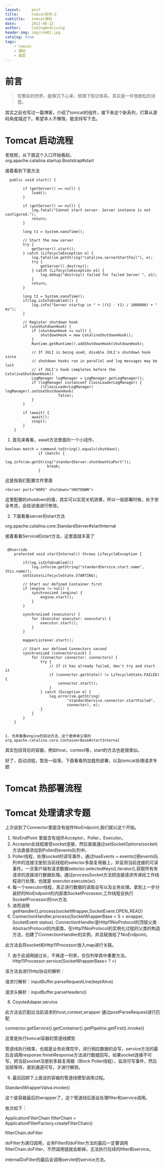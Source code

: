 ```yaml
---
layout:     post
title:      tomcat系列-2
subtitle:   tomcat源码
date:       2021-06-22
author:     CodingAndLiving
header-img: img/com01.jpg
catalog: true
tags:
    - tomcat
    - 源码
    - 底层
---
```

# 前言

> 在繁杂的世界，能够沉下心来，梳理下知识体系，其实是一件很放松的诗意。

其实之前也写过一篇博客，介绍了tomcat的组件，接下来这个新系列，打算从源码角度描述下。希望本人不懒惰，能坚持写下去。

# Tomcat 启动流程

老规矩，从下面这个入口开始看起，
org.apache.catalina.startup.Bootstrap#start

接着看到下面方法

```
  public void start() {

        if (getServer() == null) {
            load();
        }

        if (getServer() == null) {
            log.fatal("Cannot start server. Server instance is not configured.");
            return;
        }

        long t1 = System.nanoTime();

        // Start the new server
        try {
            getServer().start();
        } catch (LifecycleException e) {
            log.fatal(sm.getString("catalina.serverStartFail"), e);
            try {
                getServer().destroy();
            } catch (LifecycleException e1) {
                log.debug("destroy() failed for failed Server ", e1);
            }
            return;
        }

        long t2 = System.nanoTime();
        if(log.isInfoEnabled()) {
            log.info("Server startup in " + ((t2 - t1) / 1000000) + " ms");
        }

        // Register shutdown hook
        if (useShutdownHook) {
            if (shutdownHook == null) {
                shutdownHook = new CatalinaShutdownHook();
            }
            Runtime.getRuntime().addShutdownHook(shutdownHook);

            // If JULI is being used, disable JULI's shutdown hook since
            // shutdown hooks run in parallel and log messages may be lost
            // if JULI's hook completes before the CatalinaShutdownHook()
            LogManager logManager = LogManager.getLogManager();
            if (logManager instanceof ClassLoaderLogManager) {
                ((ClassLoaderLogManager) logManager).setUseShutdownHook(
                        false);
            }
        }

        if (await) {
            await();
            stop();
        }
    }

```


1. 首先来看看，await方法里面的一个小动作，

 ```
 boolean match = command.toString().equals(shutdown);
                if (match) {
                    log.info(sm.getString("standardServer.shutdownViaPort"));
                    break;
                }
```

这是指我们配置文件里面


`<Server port="8005" shutdown="SHUTDOWN">`

这里配置的shutdown的值，其实可以实现关机效果，所以一般部署时候，处于安全考虑，会给该值进行修改。



2. 下面看看server的start方法

org.apache.catalina.core.StandardServer#startInternal

接着看看Service的start方法，这里面就丰富了
```

 @Override
    protected void startInternal() throws LifecycleException {

        if(log.isInfoEnabled())
            log.info(sm.getString("standardService.start.name", this.name));
        setState(LifecycleState.STARTING);

        // Start our defined Container first
        if (engine != null) {
            synchronized (engine) {
                engine.start();
            }
        }

        synchronized (executors) {
            for (Executor executor: executors) {
                executor.start();
            }
        }

        mapperListener.start();

        // Start our defined Connectors second
        synchronized (connectorsLock) {
            for (Connector connector: connectors) {
                try {
                    // If it has already failed, don't try and start it
                    if (connector.getState() != LifecycleState.FAILED) {
                        connector.start();
                    }
                } catch (Exception e) {
                    log.error(sm.getString(
                            "standardService.connector.startFailed",
                            connector), e);
                }
            }
        }
    }


```

	1. 先来看看engine的启动方法，这个是继承父类的  org.apache.catalina.core.ContainerBase#startInternal

其实包括背后的容器，例如host，context等，start的方法也是很类似。


好了，启动流程，暂告一段落，下面看看热加载热部署，以及tomcat处理请求专题

# Tomcat 热部署流程

# Tomcat 处理请求专题

上次说到了Connector里面含有组件NioEndpoint,我们就以这个开始。

1. NioEndPoint 里面含有组件Acceptor，Poller，Executor。
2. Acceptor此线程接受socket连接，然后直接通过setSocketOptions(socket)方法直接添加到Poller的events队列中。
3. Poller线程，处理socket的读写事件，通过hasEvents = events()把events队列中的连接注册到当前线程的selector多路复用器上，并监测当前连接的可读事件。一旦客户端有请求数据selector.selectedKeys().iterator(),获取所有有请求的连接进行数据处理。通过processSocket方法把连接请求传递给工作线程进行处理。也就是 executor.execute(sc).
4. 每一个executor线程，真正进行数据的读取会写以及业务处理。拿到上一步分装好的NioEndpoint的内部类SocketProcessor,工作线程会执行SocketProcessor的run方法.
5. 进而调用 getHandler().process(socketWrapper,SocketEvent.OPEN_READ)
6. ConnectionHandler.process(SocketWrapperBase < S > wrapper, SocketEvent status).
ConnectionHandler是Http11NioProtocol的顶层父类AbstractProtocol的内部类，在Http11NioProtocol的实例化过程的父类的构造方法，创建了ConnectionHandler的实例，并且赋值给了NioEndpoint。

此方法会将socket和Http11Processor放入map进行关联。

7. 由于此调用链过长，不再逐一列举，仅仅列举其中重要方法。
Http11Processor.service(SocketWrapperBase< ? >)

该方法会进行http协议的解析：

请求行解析：inputBuffer.parseRequestLine(keptAlive)

请求头解析：inputBuffer.parseHeaders()


8. CoyoteAdaper.service

此方法会匹配出当前请求的host,context,wrapper
通过postParseRequest进行匹配

connector.getService().getContainer().getPipeline.getFirst().invoke()

这里是执行tomcat容器的管道线模型

管道线执行结束，也就是业务处理完毕，进行相应数据的会写，service方法的最后会调用response.finishResponse方法进行数据回写。如果socket连接不可写，把当前socket注册到多路复用器（Block Poller线程），监测可写事件，然后加锁等待，直到通道可写，才进行解锁。


9. 最后回顾下上面说的容器的管道线模型调用过程。

StandardWrapperValva.invoke()

这个是容器最后的wrapper了，这个管道线后面会处理filter和service调用。

依次如下：

ApplicationFilterChain filterChain = ApplicationFilterFactory.createFilterChain()

filterChain.doFilter

doFilter为递归调用，业务Filter的doFilter方法的最后一定要调用filterChain.doFilter，不然调用链就会断掉，无法执行后续的filter和service。


internalDoFilter的最后会调用servlet的service方法。


